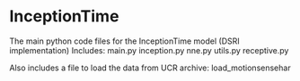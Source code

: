 # InceptionTime
The main python code files for the InceptionTime model (DSRI implementation)
Includes:
main.py
inception.py
nne.py
utils.py
receptive.py

Also includes a file to load the data from UCR archive:
load_motionsensehar
